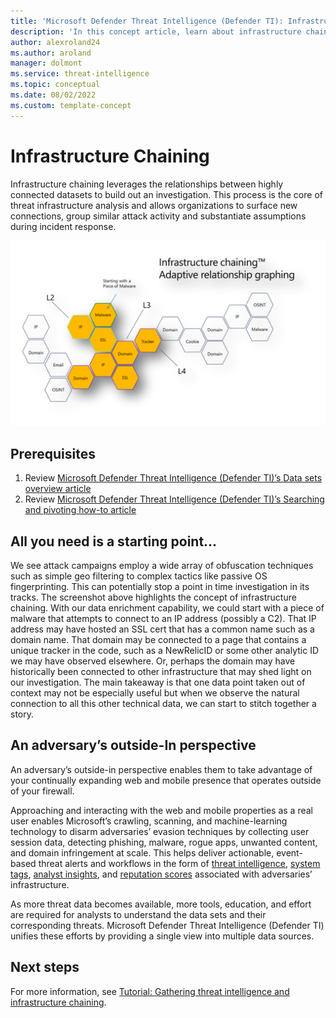 ```yaml
--- 
title: 'Microsoft Defender Threat Intelligence (Defender TI): Infrastructure Chaining'
description: 'In this concept article, learn about infrastructure chaining and how you can apply that process to perform threat infrastructure analysis using Microsoft Defender Threat Intelligence (Defender TI).'
author: alexroland24
ms.author: aroland
manager: dolmont
ms.service: threat-intelligence 
ms.topic: conceptual
ms.date: 08/02/2022
ms.custom: template-concept 
---
```


# Infrastructure Chaining

Infrastructure chaining leverages the relationships between highly connected datasets to build out an investigation. This process is the core of threat infrastructure analysis and allows organizations to surface new connections, group similar attack activity and substantiate assumptions during incident response.

![Infrastructure chaining](media/infrastructureChaining.png)

## Prerequisites

1. Review [Microsoft Defender Threat Intelligence (Defender TI)’s Data sets overview article](data-sets.md)
2. Review [Microsoft Defender Threat Intelligence (Defender TI)’s Searching and pivoting how-to article](searching-and-pivoting.md)

## All you need is a starting point...

We see attack campaigns employ a wide array of obfuscation techniques such as simple geo filtering to complex tactics like passive OS fingerprinting. This can potentially stop a point in time investigation in its tracks. The screenshot above highlights the concept of infrastructure chaining. With our data enrichment capability, we could start with a piece of malware that attempts to connect to an IP address (possibly a C2). That IP address may have hosted an SSL cert that has a common name such as a domain name. That domain may be connected to a page that contains a unique tracker in the code, such as a NewRelicID or some other analytic ID we may have observed elsewhere. Or, perhaps the domain may have historically been connected to other infrastructure that may shed light on our investigation. The main takeaway is that one data point taken out of context may not be especially useful but when we observe the natural connection to all this other technical data, we can start to stitch together a story.

## An adversary’s outside-In perspective

An adversary’s outside-in perspective enables them to take advantage of your continually expanding web and mobile presence that operates outside of your firewall.

Approaching and interacting with the web and mobile properties as a real user enables Microsoft’s crawling, scanning, and machine-learning technology to disarm adversaries’ evasion techniques by collecting user session data, detecting phishing, malware, rogue apps, unwanted content, and domain infringement at scale. This helps deliver actionable, event-based threat alerts and workflows in the form of [threat intelligence](index.yml), [system tags](using-tags.md), [analyst insights](analyst-insights.md), and [reputation scores](reputation-scoring.md) associated with adversaries’ infrastructure.

As more threat data becomes available, more tools, education, and effort are required for analysts to understand the data sets and their corresponding threats. Microsoft Defender Threat Intelligence (Defender TI) unifies these efforts by providing a single view into multiple data sources.

## Next steps
For more information, see [Tutorial: Gathering threat intelligence and infrastructure chaining](gathering-threat-intelligence-and-infrastructure-chaining.md).
